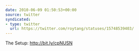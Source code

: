 ```yaml
---
date: 2010-06-09 01:50:53+00:00
source: twitter
syndicated:
- type: twitter
  url: https://twitter.com/roytang/statuses/15748539403/
---
```


The Setup: http://bit.ly/cpNUSN